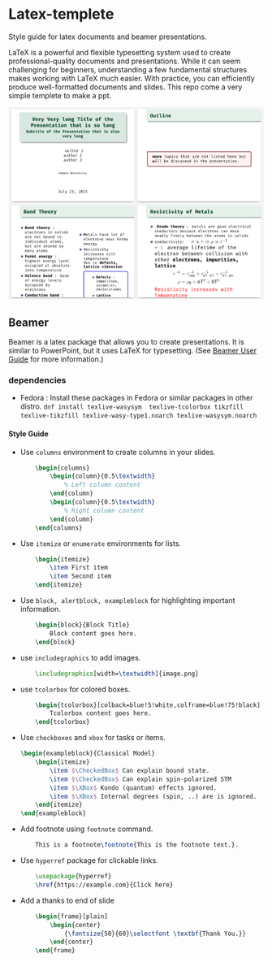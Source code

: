 # Latex-templete
Style guide for latex  documents and beamer presentations. 

LaTeX is a powerful and flexible typesetting system used to create professional-quality documents and presentations. While it can seem challenging for beginners, understanding a few fundamental structures makes working with LaTeX much easier. With practice, you can efficiently produce well-formatted documents and slides. This repo come a very simple templete to make a
ppt.

![sample](sample.png)

## Beamer
Beamer is a latex package that allows you to create presentations.
It is similar to PowerPoint, but it uses LaTeX for typesetting.
(See [Beamer User Guide](https://ctan.org/pkg/beamer?lang=en) for more information.)

### dependencies 

- Fedora :
    Install these packages in Fedora or similar packages in other distro.
    `dnf install texlive-wasysym  texlive-tcolorbox tikzfill texlive-tikzfill texlive-wasy-type1.noarch texlive-wasysym.noarch`

#### Style Guide 

- Use `columns` environment to create columns in your slides.
    ```latex
        \begin{columns}
            \begin{column}{0.5\textwidth}
                % Left column content
            \end{column}
            \begin{column}{0.5\textwidth}
                % Right column content
            \end{column}
        \end{columns}
    ```
- Use `itemize` or `enumerate` environments for lists.
    ```latex
        \begin{itemize}
            \item First item
            \item Second item
        \end{itemize}
    ```
- Use `block, alertblock, exampleblock` for highlighting important information.
    ```latex
        \begin{block}{Block Title}
            Block content goes here.
        \end{block}
    ```
- use `includegraphics` to add images.
    ```latex
        \includegraphics[width=\textwidth]{image.png}
    ```
- use `tcolorbox` for colored boxes.
    ```latex
        \begin{tcolorbox}[colback=blue!5!white,colframe=blue!75!black]
            Tcolorbox content goes here.
        \end{tcolorbox}
    ```
- Use `checkboxes` and `xbox` for tasks or items.
	```latex		
	\begin{exampleblock}{Classical Model}
		\begin{itemize}
			\item $\CheckedBox$ Can explain bound state.
			\item $\CheckedBox$ Can explain spin-polarized STM
			\item $\XBox$ Kondo (quantum) effects ignored.
			\item $\XBox$ Internal degrees (spin, ..) are is ignored.
		\end{itemize}
	\end{exampleblock}
    ```		
- Add footnote using `footnote` command.
    ```latex
        This is a footnote\footnote{This is the footnote text.}.
    ```
- Use `hyperref` package for clickable links.
    ```latex
        \usepackage{hyperref}
        \href{https://example.com}{Click here}
    ```
- Add a thanks to end of slide 
    ```latex             
        \begin{frame}[plain]
            \begin{center}
                {\fontsize{50}{60}\selectfont \textbf{Thank You.}}
            \end{center}
        \end{frame}
    ```    


